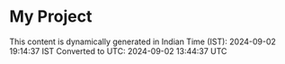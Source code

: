 # My Project

This content is dynamically generated in Indian Time (IST): 2024-09-02 19:14:37 IST
Converted to UTC: 2024-09-02 13:44:37 UTC
